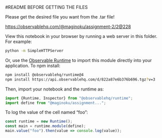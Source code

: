 #README BEFORE GETTING THE FILES

Please get the desired file you want from the .tar file!

https://observablehq.com/@maginoku/assignment-2/2@228

View this notebook in your browser by running a web server in this folder. For
example:

~~~sh
python -m SimpleHTTPServer
~~~

Or, use the [Observable Runtime](https://github.com/observablehq/runtime) to
import this module directly into your application. To npm install:

~~~sh
npm install @observablehq/runtime@4
npm install https://api.observablehq.com/d/822a87e6b376b696.tgz?v=3
~~~

Then, import your notebook and the runtime as:

~~~js
import {Runtime, Inspector} from "@observablehq/runtime";
import define from "@maginoku/assignment...";
~~~

To log the value of the cell named “foo”:

~~~js
const runtime = new Runtime();
const main = runtime.module(define);
main.value("foo").then(value => console.log(value));
~~~
